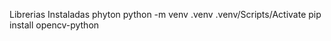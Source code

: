 Librerias Instaladas 
phyton 
python -m venv .venv
.venv/Scripts/Activate
pip install opencv-python
